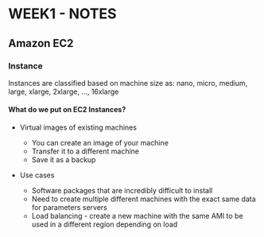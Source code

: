 # WEEK1 - NOTES

## Amazon EC2

### Instance

Instances are classified based on machine size as: nano, micro, medium, large, xlarge, 2xlarge, …, 16xlarge

#### What do we put on EC2 Instances?

- Virtual images of existing machines 
  - You can create an image of your machine 
  - Transfer it to a different machine 
  - Save it as a backup

- Use cases 
  - Software packages that are incredibly difficult to install 
  - Need to create multiple different machines with the exact same data for parameters servers 
  - Load balancing - create a new machine with the same AMI to be used in a different region depending on load

